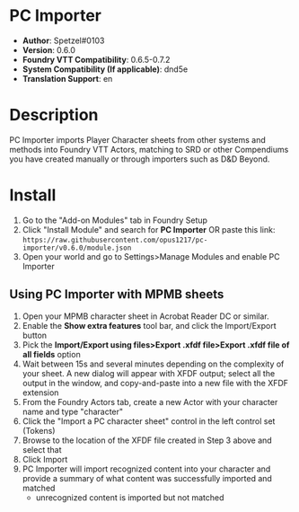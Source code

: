 # PC Importer

* **Author**: Spetzel#0103
* **Version**: 0.6.0
* **Foundry VTT Compatibility**: 0.6.5-0.7.2
* **System Compatibility (If applicable)**: dnd5e
* **Translation Support**: en


# Description

PC Importer imports Player Character sheets from other systems and methods into Foundry VTT Actors, matching to SRD or other Compendiums you have created manually or through importers such as D&D Beyond.

# Install

1. Go to the "Add-on Modules" tab in Foundry Setup
2. Click "Install Module" and search for **PC Importer** OR paste this link: `https://raw.githubusercontent.com/opus1217/pc-importer/v0.6.0/module.json`
3. Open your world and go to Settings>Manage Modules and enable PC Importer

## Using PC Importer with MPMB sheets
1. Open your MPMB character sheet in Acrobat Reader DC or similar.
2. Enable the **Show extra features** tool bar, and click the Import/Export button
3. Pick the **Import/Export using files>Export .xfdf file>Export .xfdf file of all fields** option
4. Wait between 15s and several minutes depending on the complexity of your sheet. A new dialog will appear with XFDF output; select all the output in the window, and copy-and-paste into a new file with the XFDF extension
5. From the Foundry Actors tab, create a new Actor with your character name and type "character"
6. Click the "Import a PC character sheet" control in the left control set (Tokens)
7. Browse to the location of the XFDF file created in Step 3 above and select that
8. Click Import
9. PC Importer will import recognized content into your character and provide a summary of what content was successfully imported and matched
    - unrecognized content is imported but not matched
